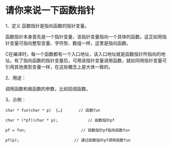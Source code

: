 # 请你来说一下函数指针

1、定义
函数指针是指向函数的指针变量。

函数指针本身首先是一个指针变量，该指针变量指向一个具体的函数。这正如用指针变量可指向整型变量、字符型、数组一样，这里是指向函数。

C在编译时，每一个函数都有一个入口地址，该入口地址就是函数指针所指向的地址。有了指向函数的指针变量后，可用该指针变量调用函数，就如同用指针变量可引用其他类型变量一样，在这些概念上是大体一致的。

2、用途：

调用函数和做函数的参数，比如回调函数。

3、示例：


```
char * fun(char * p)  {…}       // 函数fun

char * (*pf)(char * p);             // 函数指针pf

pf = fun;                        // 函数指针pf指向函数fun

pf(p);                        // 通过函数指针pf调用函数fun
```
